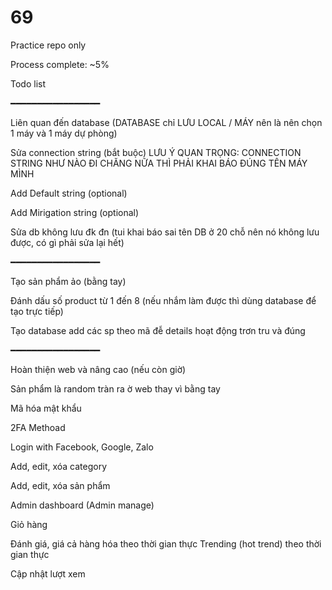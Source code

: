 # 69

Practice repo only

Process complete: ~5%

Todo list 

━━━━━━━━━━━━━━━━━

Liên quan đến database (DATABASE chỉ LƯU LOCAL / MÁY nên là nên chọn 1 máy và 1 máy dự phòng)


Sửa connection string (bắt buộc)
LƯU Ý QUAN TRỌNG: CONNECTION STRING NHƯ NÀO ĐI CHĂNG NỮA THÌ PHẢI KHAI BÁO ĐÚNG TÊN MÁY MÌNH

Add Default string (optional)

Add Mirigation string (optional)

Sửa db không lưu đk đn (tui khai báo sai tên DB ở 20 chỗ nên nó không lưu được, có gì phải sửa lại hết)

━━━━━━━━━━━━━━━━━

Tạo sản phẩm ảo (bằng tay)


Đánh dấu số product từ 1 đến 8 (nếu nhắm làm được thì dùng database để tạo trực tiếp)

Tạo database add các sp theo mã đễ details hoạt động trơn tru và đúng

━━━━━━━━━━━━━━━━━

Hoàn thiện web và nâng cao (nếu còn giờ)


Sản phẩm là random tràn ra ờ web thay vì bằng tay

Mã hóa mật khẩu 

2FA Methoad

Login with Facebook, Google, Zalo

Add, edit, xóa category 

Add, edit, xóa sản phẩm 

Admin dashboard (Admin manage)

Giỏ hàng 

Đánh giá, giá cả hàng hóa theo thời gian thực 
Trending (hot trend) theo thời gian thực

Cập nhật lượt xem





